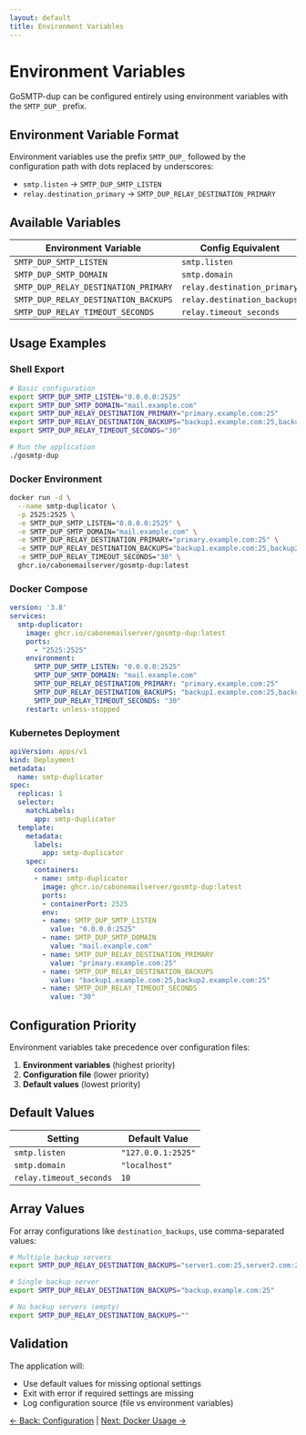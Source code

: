 ```yaml
---
layout: default
title: Environment Variables
---
```


# Environment Variables

GoSMTP-dup can be configured entirely using environment variables with the `SMTP_DUP_` prefix.

## Environment Variable Format

Environment variables use the prefix `SMTP_DUP_` followed by the configuration path with dots replaced by underscores:

- `smtp.listen` → `SMTP_DUP_SMTP_LISTEN`
- `relay.destination_primary` → `SMTP_DUP_RELAY_DESTINATION_PRIMARY`

## Available Variables

| Environment Variable | Config Equivalent | Example Value |
|---------------------|-------------------|---------------|
| `SMTP_DUP_SMTP_LISTEN` | `smtp.listen` | `"0.0.0.0:2525"` |
| `SMTP_DUP_SMTP_DOMAIN` | `smtp.domain` | `"mail.example.com"` |
| `SMTP_DUP_RELAY_DESTINATION_PRIMARY` | `relay.destination_primary` | `"primary.example.com:25"` |
| `SMTP_DUP_RELAY_DESTINATION_BACKUPS` | `relay.destination_backups` | `"backup1.com:25,backup2.com:25"` |
| `SMTP_DUP_RELAY_TIMEOUT_SECONDS` | `relay.timeout_seconds` | `"30"` |

## Usage Examples

### Shell Export

```bash
# Basic configuration
export SMTP_DUP_SMTP_LISTEN="0.0.0.0:2525"
export SMTP_DUP_SMTP_DOMAIN="mail.example.com"
export SMTP_DUP_RELAY_DESTINATION_PRIMARY="primary.example.com:25"
export SMTP_DUP_RELAY_DESTINATION_BACKUPS="backup1.example.com:25,backup2.example.com:25"
export SMTP_DUP_RELAY_TIMEOUT_SECONDS="30"

# Run the application
./gosmtp-dup
```

### Docker Environment

```bash
docker run -d \
  --name smtp-duplicator \
  -p 2525:2525 \
  -e SMTP_DUP_SMTP_LISTEN="0.0.0.0:2525" \
  -e SMTP_DUP_SMTP_DOMAIN="mail.example.com" \
  -e SMTP_DUP_RELAY_DESTINATION_PRIMARY="primary.example.com:25" \
  -e SMTP_DUP_RELAY_DESTINATION_BACKUPS="backup1.example.com:25,backup2.example.com:25" \
  -e SMTP_DUP_RELAY_TIMEOUT_SECONDS="30" \
  ghcr.io/cabonemailserver/gosmtp-dup:latest
```

### Docker Compose

```yaml
version: '3.8'
services:
  smtp-duplicator:
    image: ghcr.io/cabonemailserver/gosmtp-dup:latest
    ports:
      - "2525:2525"
    environment:
      SMTP_DUP_SMTP_LISTEN: "0.0.0.0:2525"
      SMTP_DUP_SMTP_DOMAIN: "mail.example.com"
      SMTP_DUP_RELAY_DESTINATION_PRIMARY: "primary.example.com:25"
      SMTP_DUP_RELAY_DESTINATION_BACKUPS: "backup1.example.com:25,backup2.example.com:25"
      SMTP_DUP_RELAY_TIMEOUT_SECONDS: "30"
    restart: unless-stopped
```

### Kubernetes Deployment

```yaml
apiVersion: apps/v1
kind: Deployment
metadata:
  name: smtp-duplicator
spec:
  replicas: 1
  selector:
    matchLabels:
      app: smtp-duplicator
  template:
    metadata:
      labels:
        app: smtp-duplicator
    spec:
      containers:
      - name: smtp-duplicator
        image: ghcr.io/cabonemailserver/gosmtp-dup:latest
        ports:
        - containerPort: 2525
        env:
        - name: SMTP_DUP_SMTP_LISTEN
          value: "0.0.0.0:2525"
        - name: SMTP_DUP_SMTP_DOMAIN
          value: "mail.example.com"
        - name: SMTP_DUP_RELAY_DESTINATION_PRIMARY
          value: "primary.example.com:25"
        - name: SMTP_DUP_RELAY_DESTINATION_BACKUPS
          value: "backup1.example.com:25,backup2.example.com:25"
        - name: SMTP_DUP_RELAY_TIMEOUT_SECONDS
          value: "30"
```

## Configuration Priority

Environment variables take precedence over configuration files:

1. **Environment variables** (highest priority)
2. **Configuration file** (lower priority)
3. **Default values** (lowest priority)

## Default Values

| Setting | Default Value |
|---------|---------------|
| `smtp.listen` | `"127.0.0.1:2525"` |
| `smtp.domain` | `"localhost"` |
| `relay.timeout_seconds` | `10` |

## Array Values

For array configurations like `destination_backups`, use comma-separated values:

```bash
# Multiple backup servers
export SMTP_DUP_RELAY_DESTINATION_BACKUPS="server1.com:25,server2.com:25,server3.com:25"

# Single backup server
export SMTP_DUP_RELAY_DESTINATION_BACKUPS="backup.example.com:25"

# No backup servers (empty)
export SMTP_DUP_RELAY_DESTINATION_BACKUPS=""
```

## Validation

The application will:
- Use default values for missing optional settings
- Exit with error if required settings are missing
- Log configuration source (file vs environment variables)

[← Back: Configuration](configuration.html) | [Next: Docker Usage →](docker.html)